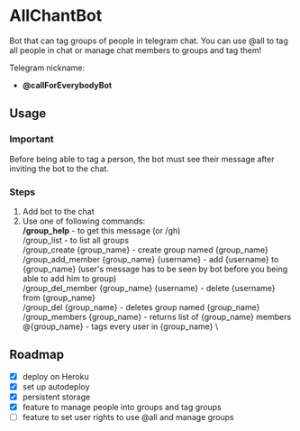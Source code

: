 # AllChantBot

Bot that can tag groups of people in telegram chat. You can use @all to tag all people in chat or manage chat members to groups and tag them!

Telegram nickname: 
  - **@callForEverybodyBot**

## Usage
### Important
Before being able to tag a person, the bot must see their message after inviting the bot to the chat.
### Steps
1. Add bot to the chat
2. Use one of following commands: \
    **/group_help** - to get this message (or /gh) \
    /group_list - to list all groups \
    /group_create {group_name} - create group named {group_name} \
    /group_add_member {group_name} {username} - add {username} to {group_name} (user's message has to be seen by bot before you being able to add him to group) \
    /group_del_member {group_name} {username} - delete {username} from {group_name} \
    /group_del {group_name} - deletes group named {group_name} \
    /group_members {group_name} - returns list of {group_name} members \
    @{group_name} - tags every user in {group_name} \

## Roadmap
- [x] deploy on Heroku
- [x] set up autodeploy
- [x] persistent storage
- [x] feature to manage people into groups and tag groups
- [ ] feature to set user rights to use @all and manage groups